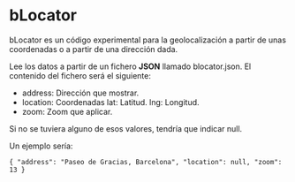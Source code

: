 bLocator
========

bLocator es un código experimental para la geolocalización a partir de unas coordenadas o a partir de una dirección dada.

Lee los datos a partir de un fichero **JSON** llamado blocator.json. El contenido del fichero será el siguiente:

- address: Dirección que mostrar.
- location: Coordenadas
        lat: Latitud.
        lng: Longitud.
- zoom: Zoom que aplicar.

Si no se tuviera alguno de esos valores, tendría que  indicar null.

Un ejemplo sería:

`
{
"address": "Paseo de Gracias, Barcelona",
"location": null,
"zoom": 13
}
`